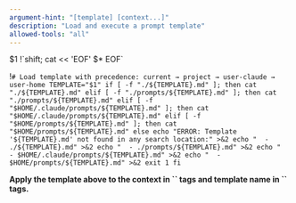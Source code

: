 ```yaml
---
argument-hint: "[template] [context...]"
description: "Load and execute a prompt template"
allowed-tools: "all"
---
```


<prompt-template-name>
$1
</prompt-template-name>

<prompt-context>
!`shift; cat << 'EOF'
$*
EOF`
</prompt-context>

!`# Load template with precedence: current → project → user-claude → user-home
TEMPLATE="$1"
if [ -f "./${TEMPLATE}.md" ]; then
  cat "./${TEMPLATE}.md"
elif [ -f "./prompts/${TEMPLATE}.md" ]; then
  cat "./prompts/${TEMPLATE}.md"
elif [ -f "$HOME/.claude/prompts/${TEMPLATE}.md" ]; then
  cat "$HOME/.claude/prompts/${TEMPLATE}.md"
elif [ -f "$HOME/prompts/${TEMPLATE}.md" ]; then
  cat "$HOME/prompts/${TEMPLATE}.md"
else
  echo "ERROR: Template '${TEMPLATE}.md' not found in any search location:" >&2
  echo "  - ./${TEMPLATE}.md" >&2
  echo "  - ./prompts/${TEMPLATE}.md" >&2
  echo "  - $HOME/.claude/prompts/${TEMPLATE}.md" >&2
  echo "  - $HOME/prompts/${TEMPLATE}.md" >&2
  exit 1
fi`

**Apply the template above to the context in \`<prompt-context>\` tags and template name in \`<prompt-template-name>\` tags.**